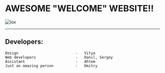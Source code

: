 # **AWESOME "WELCOME" WEBSITE!!**

<image src="lox.jpg" alt="lox">

---

## **Developers:**

	Design 							-	Vitya
	Web developers 					-	Danil, Sergey
	Assistant						-	Ahtem
	Just an amazing person			- 	Dmitry